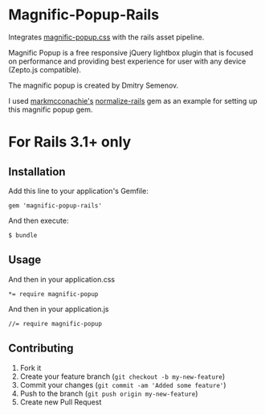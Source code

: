 # Magnific-Popup-Rails

Integrates [magnific-popup.css](http://dimsemenov.com/plugins/magnific-popup/) with the rails asset pipeline.

Magnific Popup is a free responsive jQuery lightbox plugin that is focused on performance and providing best experience for user with any device (Zepto.js compatible).

The magnific popup is created by Dmitry Semenov.

I used [markmcconachie's](https://github.com/markmcconachie) [normalize-rails](https://github.com/markmcconachie/normalize-rails) gem as an example for setting up this magnific popup gem.

# For Rails 3.1+ only

## Installation

Add this line to your application's Gemfile:

    gem 'magnific-popup-rails'

And then execute:

    $ bundle

## Usage


And then in your application.css

    *= require magnific-popup
    
And then in your application.js

    //= require magnific-popup

## Contributing

1. Fork it
2. Create your feature branch (`git checkout -b my-new-feature`)
3. Commit your changes (`git commit -am 'Added some feature'`)
4. Push to the branch (`git push origin my-new-feature`)
5. Create new Pull Request
